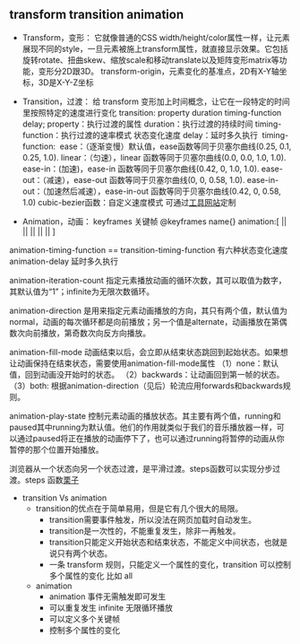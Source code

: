 ## transform   transition   animation

* Transform，变形：
它就像普通的CSS width/height/color属性一样，让元素展现不同的style，一旦元素被施上transform属性，就直接显示效果。它包括旋转rotate、扭曲skew、缩放scale和移动translate以及矩阵变形matrix等功能，变形分2D跟3D。
transform-origin，元素变化的基准点，2D有X-Y轴坐标，3D是X-Y-Z坐标

* Transition，过渡：
给 transform 变形加上时间概念，让它在一段特定的时间里按照特定的速度进行变化
transition: property duration timing-function delay; property：执行过渡的属性 duration：执行过渡的持续时间 timing-function：执行过渡的速率模式 状态变化速度 delay：延时多久执行
 timing-function:   ease：（逐渐变慢）默认值，ease函数等同于贝塞尔曲线(0.25, 0.1, 0.25, 1.0). linear：（匀速），linear 函数等同于贝塞尔曲线(0.0, 0.0, 1.0, 1.0). ease-in：(加速)，ease-in 函数等同于贝塞尔曲线(0.42, 0, 1.0, 1.0). ease-out：（减速），ease-out 函数等同于贝塞尔曲线(0, 0, 0.58, 1.0). ease-in-out：（加速然后减速），ease-in-out 函数等同于贝塞尔曲线(0.42, 0, 0.58, 1.0)
cubic-bezier函数：自定义速度模式  可通过[工具网站](href:http://cubic-bezier.com/#.17,.67,.83,.67)定制

* Animation，动画：
keyframes  关键帧  @keyframes name{}
animation:[<animation-name> || <animation-duration> || <animation-timing-function> || <animation-delay> || <animation-iteration-count> || <animation-direction>]

animation-timing-function == transition-timing-function 有六种状态变化速度
animation-delay  延时多久执行

animation-iteration-count 指定元素播放动画的循环次数，其可以取值<number>为数字，其默认值为“1”；infinite为无限次数循环。

animation-direction 是用来指定元素动画播放的方向，其只有两个值，默认值为normal，动画的每次循环都是向前播放；另一个值是alternate，动画播放在第偶数次向前播放，第奇数次向反方向播放。

animation-fill-mode 动画结束以后，会立即从结束状态跳回到起始状态。如果想让动画保持在结束状态，需要使用animation-fill-mode属性
（1）none：默认值，回到动画没开始时的状态。
（2）backwards：让动画回到第一帧的状态。
（3）both: 根据animation-direction（见后）轮流应用forwards和backwards规则。

animation-play-state  控制元素动画的播放状态。其主要有两个值，running和paused其中running为默认值。他们的作用就类似于我们的音乐播放器一样，可以通过paused将正在播放的动画停下了，也可以通过running将暂停的动画从你暂停的那个位置开始播放。

浏览器从一个状态向另一个状态过渡，是平滑过渡。steps函数可以实现分步过渡。steps 函数[栗子](href:http://dabblet.com/gist/1745856)

* transition Vs animation
   * transition的优点在于简单易用，但是它有几个很大的局限。
      * transition需要事件触发，所以没法在网页加载时自动发生。
      * transition是一次性的，不能重复发生，除非一再触发。
      * transition只能定义开始状态和结束状态，不能定义中间状态，也就是说只有两个状态。
      * 一条 transform 规则，只能定义一个属性的变化，transition 可以控制多个属性的变化 比如 all
   * animation
      * animation 事件无需触发即可发生
      * 可以重复发生 infinite 无限循环播放
      * 可以定义多个关键帧
      * 控制多个属性的变化